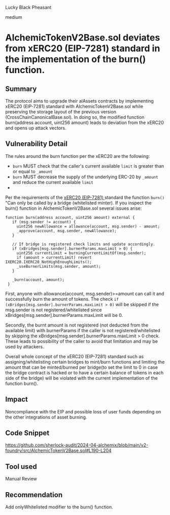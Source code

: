 Lucky Black Pheasant

medium

# AlchemicTokenV2Base.sol deviates from xERC20 (EIP-7281) standard in the implementation of the burn() function.

## Summary

The protocol aims to upgrade their alAssets contracts by implementing xERC20 (EIP-7281) standard with AlchemicTokenV2Base.sol while preserving the storage layout of the previous version (CrossChainCanonicalBase.sol). In doing so, the modified function burn(address account, uint256 amount) leads to deviation from the xERC20 and opens up attack vectors.  

## Vulnerability Detail
The rules around the burn function per the xERC20 are the following:

- `burn` MUST check that the caller's current available `limit` is greater than or equal to `_amount`
- `burn` MUST decrease the supply of the underlying ERC-20 by `_amount` and reduce the current available `limit`
- 
Per the requirements of the [xERC20 (EIP-7281) ](https://github.com/ethereum/EIPs/pull/7281/) standard the function `burn()` "Can only be called by a bridge (whitelisted minter). 
If you inspect the burn() function in AlchemicTokenV2Base.sol several issues arise: 

 ```solidity
function burn(address account, uint256 amount) external {
    if (msg.sender != account) {
      uint256 newAllowance = allowance(account, msg.sender) - amount;
      _approve(account, msg.sender, newAllowance);
    }

    // If bridge is registered check limits and update accordingly.
    if (xBridges[msg.sender].burnerParams.maxLimit > 0) {
      uint256 currentLimit = burningCurrentLimitOf(msg.sender);
      if (amount > currentLimit) revert IXERC20.IXERC20_NotHighEnoughLimits();
      _useBurnerLimits(msg.sender, amount);
    }

    _burn(account, amount);
  }
```
First, anyone with allowance(account, msg.sender)>=amount can call it and successfully burn the amount of tokens. The check  `if (xBridges[msg.sender].burnerParams.maxLimit > 0)` will be skipped if the msg.sender is not registered/whitelisted since xBridges[msg.sender].burnerParams.maxLimit will be 0.

Secondly, the burnt amount is not registered (not deducted from the available limit) with burnerParams if the caller is not registered/whitelisted by skipping the xBridges[msg.sender].burnerParams.maxLimit > 0 check.  These leads to possibility of the caller to avoid that limitation and may be used by attackers. 

Overall whole concept of the xERC20 (EIP-7281) standard such as assigning/whitelisting certain bridges to mint/burn functions and limiting the amount that can be minted/burned per bridge(to set the limit to 0 in case the bridge contract is hacked or to have a certain balance of tokens in each side of the bridge) will be violated with the current implementation of the function burn().


## Impact

Noncompliance with the EIP and possible loss of user funds depending on the other integrations of asset burning. 

## Code Snippet

https://github.com/sherlock-audit/2024-04-alchemix/blob/main/v2-foundry/src/AlchemicTokenV2Base.sol#L190-L204

## Tool used

Manual Review

## Recommendation

Add onlyWhitelisted modifier to the burn() function.
